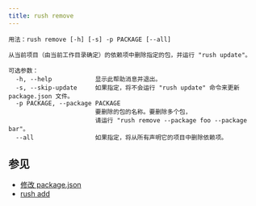 ```yaml
---
title: rush remove
---
```


```
用法：rush remove [-h] [-s] -p PACKAGE [--all]

从当前项目（由当前工作目录确定）的依赖项中删除指定的包，并运行 "rush update"。

可选参数：
  -h, --help            显示此帮助消息并退出。
  -s, --skip-update     如果指定，将不会运行 "rush update" 命令来更新 package.json 文件。
  -p PACKAGE, --package PACKAGE
                        要删除的包的名称。要删除多个包，
                        请运行 "rush remove --package foo --package bar"。
  --all                 如果指定，将从所有声明它的项目中删除依赖项。
```

## 参见

- [修改 package.json](../developer/modifying_package_json.md)
- [rush add](../commands/rush_add.md)

